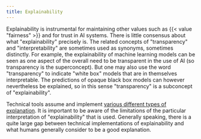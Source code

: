```yaml
---
title: Explainability
---
```


Explainability is instrumental for maintaining other values such as {{< value "fairness" >}} and for trust in AI systems.
There is little consensus about what "explainability" precisely is.
The related concepts of "transparency" and "interpretability" are sometimes used as synonyms, sometimes distinctly.
For example, the explainability of machine learning models can be seen as one aspect of the overall need to be transparent in the use of AI (so transparency is the superconcept).
But one may also use the word "transparency" to indicate "white box" models that are in themselves interpretable. 
The predictions of opaque black box models can however nevertheless be explained, so in this sense "transparency" is a subconcept of "explainability".

Technical tools assume and implement [various different types of explanation](/explanations/).
It is important to be aware of the limitations of the particular interpretation of "explainability" that is used.
Generally speaking, there is a quite large gap between technical implementations of explainability and what humans generally consider to be a good explanation.

